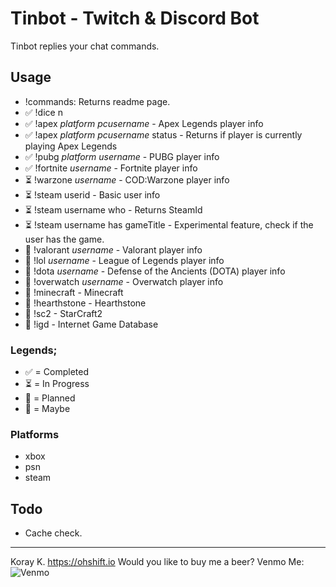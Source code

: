 # Tinbot - Twitch & Discord Bot
Tinbot replies your chat commands.


## Usage

- !commands: Returns readme page.
- ✅ !dice n
- ✅ !apex _platform_ _pcusername_ - Apex Legends player info
- ✅ !apex _platform_ _pcusername_ status - Returns if player is currently playing Apex Legends
- ✅ !pubg _platform_ _username_ - PUBG player info
- ✅ !fortnite _username_ - Fortnite player info 
- ⏳ !warzone _username_ - COD:Warzone player info
- ⏳ !steam userid - Basic user info
- ⏳ !steam username who - Returns SteamId
- ⏳ !steam username has gameTitle - Experimental feature, check if the user has the game.
- 🧭 !valorant _username_ - Valorant player info
- 🧭 !lol _username_ - League of Legends player info
- 🧭 !dota _username_ - Defense of the Ancients (DOTA) player info
- 🧭 !overwatch _username_ - Overwatch player info
- 🤨 !minecraft - Minecraft
- 🤨 !hearthstone - Hearthstone
- 🤨 !sc2 - StarCraft2
- 🤨 !igd - Internet Game Database

### Legends;
- ✅ = Completed
- ⏳ = In Progress
- 🧭 = Planned
- 🤨 = Maybe

### Platforms
- xbox
- psn
- steam



## Todo
- Cache check.

---

Koray K. https://ohshift.io
Would you like to buy me a beer? Venmo Me:
![Venmo](https://siniradam.github.io/tinbot/assets/img/venmo.png)